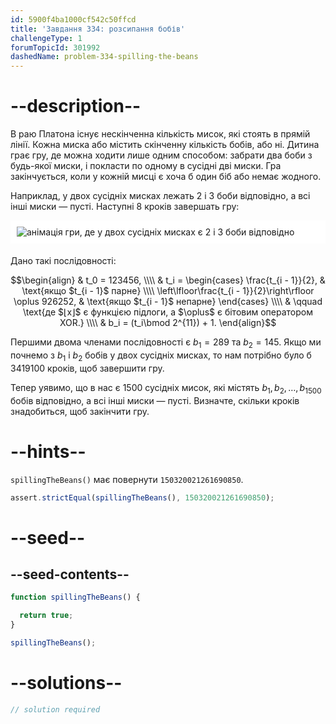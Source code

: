 ```yaml
---
id: 5900f4ba1000cf542c50ffcd
title: 'Завдання 334: розсипання бобів'
challengeType: 1
forumTopicId: 301992
dashedName: problem-334-spilling-the-beans
---
```


# --description--

В раю Платона існує нескінченна кількість мисок, які стоять в прямій лінії. Кожна миска або містить скінченну кількість бобів, або ні. Дитина грає гру, де можна ходити лише одним способом: забрати два боби з будь-якої миски, і покласти по одному в сусідні дві миски. Гра закінчується, коли у кожній мисці є хоча б один біб або немає жодного.

Наприклад, у двох сусідніх мисках лежать 2 і 3 боби відповідно, а всі інші миски — пусті. Наступні 8 кроків завершать гру:

<img alt="анімація гри, де у двох сусідніх мисках є 2 і 3 боби відповідно" src="https://cdn.freecodecamp.org/curriculum/project-euler/spilling-the-beans.gif" style="background-color: white; padding: 10px; display: block; margin-right: auto; margin-left: auto; margin-bottom: 1.2rem;" />

Дано такі послідовності:

$$\begin{align}   & t_0 = 123456, \\\\
  & t_i = \begin{cases}          \frac{t_{i - 1}}{2},               & \text{якщо $t_{i - 1}$ парне} \\\\
         \left\lfloor\frac{t_{i - 1}}{2}\right\rfloor \oplus 926252, & \text{якщо $t_{i - 1}$ непарне}          \end{cases} \\\\
         & \qquad \text{де $⌊x⌋$ є функцією підлоги, а $\oplus$ є бітовим оператором XOR.} \\\\ & b_i = (t_i\bmod 2^{11}) + 1. \end{align}$$

Першими двома членами послідовності є $b_1 = 289$ та $b_2 = 145$. Якщо ми почнемо з $b_1$ і $b_2$ бобів у двох сусідніх мисках, то нам потрібно було б 3419100 кроків, щоб завершити гру.

Тепер уявимо, що в нас є 1500 сусідніх мисок, які містять $b_1, b_2, \ldots, b_{1500}$ бобів відповідно, а всі інші миски — пусті. Визначте, скільки кроків знадобиться, щоб закінчити гру.

# --hints--

`spillingTheBeans()` має повернути `150320021261690850`.

```js
assert.strictEqual(spillingTheBeans(), 150320021261690850);
```

# --seed--

## --seed-contents--

```js
function spillingTheBeans() {

  return true;
}

spillingTheBeans();
```

# --solutions--

```js
// solution required
```
